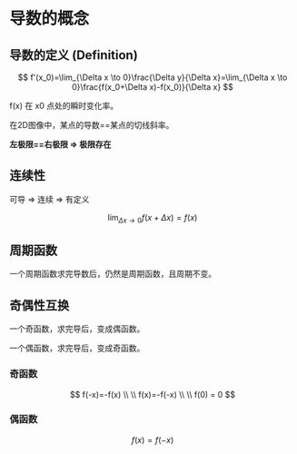 # 导数的概念

## 导数的定义 \(Defin**i**tion\)

$$
f'(x_0)=\lim_{\Delta x \to 0}\frac{\Delta y}{\Delta x}=\lim_{\Delta x \to 0}\frac{f(x_0+\Delta x)-f(x_0)}{\Delta x}
$$

f\(x\) 在 x0 点处的瞬时变化率。

在2D图像中，某点的导数==某点的切线斜率。

**左极限==右极限 =&gt; 极限存在**

## 连续性

可导 =&gt; 连续 =&gt; 有定义

$$
\lim_{\Delta x \to 0} f(x+\Delta x)=f(x)
$$

## 周期函数

一个周期函数求完导数后，仍然是周期函数，且周期不变。

## 奇偶性互换

一个奇函数，求完导后，变成偶函数。

一个偶函数，求完导后，变成奇函数。

### 奇函数

$$
f(-x)=-f(x) 
\\ \\
f(x)=-f(-x)
\\ \\
f(0) = 0
$$

### 偶函数

$$
f(x)=f(-x)
$$

